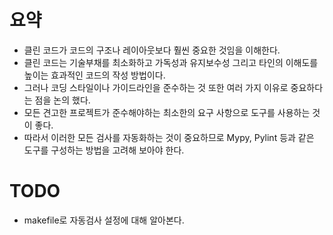 # 요약

- 클린 코드가 코드의 구조나 레이아웃보다 훨씬 중요한 것임을 이해한다.
- 클린 코드는 기술부채를 최소화하고 가독성과 유지보수성 그리고 타인의 이해도를 높이는 효과적인 코드의 작성 방법이다.
- 그러나 코딩 스타일이나 가이드라인을 준수하는 것 또한 여러 가지 이유로 중요하다는 점을 논의 했다.
- 모든 견고한 프로젝트가 준수해야하는 최소한의 요구 사항으로 도구를 사용하는 것이 좋다.
- 따라서 이러한 모든 검사를 자동화하는 것이 중요하므로 Mypy, Pylint 등과 같은 도구를 구성하는 방법을 고려해 보아야 한다.

# TODO

- makefile로 자동검사 설정에 대해 알아본다.